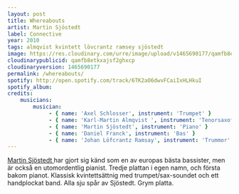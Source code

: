 ```yaml
---
layout: post
title: Whereabouts
artist: Martin Sjöstedt
label: Connective
year: 2010
tags: almqvist kvintett lövcrantz ramsey sjöstedt
image: https://res.cloudinary.com/urre/image/upload/v1465690177/qamfb8etkxajsf2ghxcp.jpg
cloudinarypublicid: qamfb8etkxajsf2ghxcp
cloudinaryversion: 1465690177
permalink: /whereabouts/
spotify: http://open.spotify.com/track/6TK2aO6dwvFCaiIxHLHkuI
spotify_album: 
credits:
    musicians:
        musician:
             - { name: 'Axel Schlosser', instrument: 'Trumpet' }
             - { name: 'Karl-Martin Almqvist ', instrument: 'Tenorsaxofon' }
             - { name: 'Martin Sjöstedt', instrument: 'Piano' }
             - { name: 'Daniel Franck', instrument: 'Bas' }
             - { name: 'Johan Löfcrantz Ramsay', instrument: 'Trummor' }
---
```


<a href="http://sv.wikipedia.org/wiki/Martin_Sj%C3%B6stedt">Martin Sjöstedt </a>har gjort sig känd som en av europas bästa bassister, men är också en utomordentlig pianist. Tredje plattan i egen namn, och första bakom pianot. Klassisk kvintettsättnig med trumpet/sax-soundet och ett handplockat band. Alla sju spår av Sjöstedt. Grym platta.